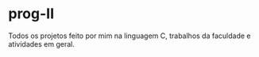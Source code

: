 # prog-II
Todos os projetos feito por mim na linguagem C, trabalhos da faculdade e atividades em geral.
